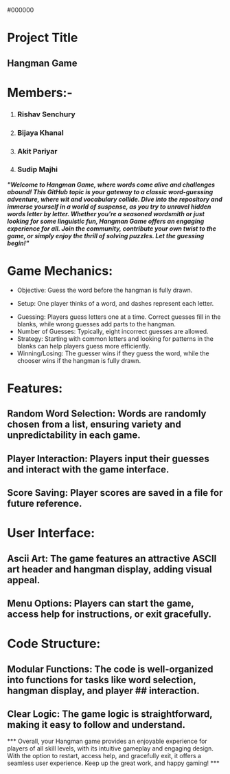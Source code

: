 #000000
# Project Title
## Hangman Game

# Members:- 
1) ### Rishav Senchury
2) ### Bijaya Khanal
3) ### Akit Pariyar
4) ### Sudip Majhi 



***"Welcome to Hangman Game, where words come alive and challenges abound! This GitHub topic is your gateway to a classic word-guessing adventure, where wit and vocabulary collide. Dive into the repository and immerse yourself in a world of suspense, as you try to unravel hidden words letter by letter. Whether you're a seasoned wordsmith or just looking for some linguistic fun, Hangman Game offers an engaging experience for all. Join the community, contribute your own twist to the game, or simply enjoy the thrill of solving puzzles. Let the guessing begin!"***






# Game Mechanics:
- Objective: Guess the word before the hangman is fully drawn.
* Setup: One player thinks of a word, and dashes represent each letter.
+ Guessing: Players guess letters one at a time. Correct guesses fill in the blanks, while wrong guesses add parts to the hangman.
+ Number of Guesses: Typically, eight incorrect guesses are allowed.
+ Strategy: Starting with common letters and looking for patterns in the blanks can help players guess more efficiently.
+ Winning/Losing: The guesser wins if they guess the word, while the chooser wins if the hangman is fully drawn.

# Features:
## Random Word Selection: Words are randomly chosen from a list, ensuring variety and unpredictability in each game.
## Player Interaction: Players input their guesses and interact with the game interface.
## Score Saving: Player scores are saved in a file for future reference.

# User Interface:
## Ascii Art: The game features an attractive ASCII art header and hangman display, adding visual appeal.
## Menu Options: Players can start the game, access help for instructions, or exit gracefully.

# Code Structure:
## Modular Functions: The code is well-organized into functions for tasks like word selection, hangman display, and player ## interaction.
## Clear Logic: The game logic is straightforward, making it easy to follow and understand.

*** Overall, your Hangman game provides an enjoyable experience for players of all skill levels, with its intuitive gameplay and engaging design. With the option to restart, access help, and gracefully exit, it offers a seamless user experience. Keep up the great work, and happy gaming! ***








